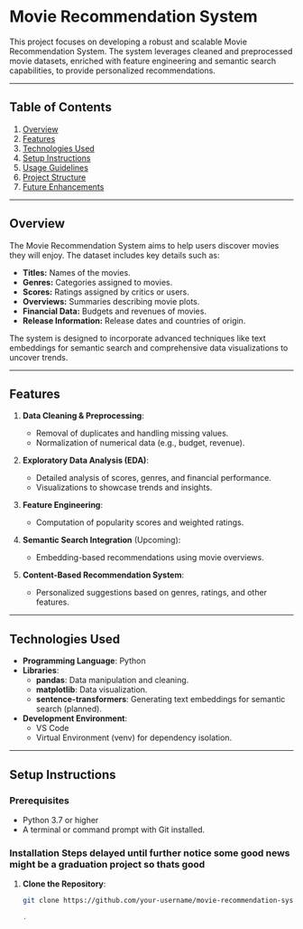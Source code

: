 # Movie Recommendation System

This project focuses on developing a robust and scalable Movie Recommendation System. The system leverages cleaned and preprocessed movie datasets, enriched with feature engineering and semantic search capabilities, to provide personalized recommendations.

---

## Table of Contents
1. [Overview](#overview)
2. [Features](#features)
3. [Technologies Used](#technologies-used)
4. [Setup Instructions](#setup-instructions)
5. [Usage Guidelines](#usage-guidelines)
6. [Project Structure](#project-structure)
7. [Future Enhancements](#future-enhancements)

---

## Overview
The Movie Recommendation System aims to help users discover movies they will enjoy. The dataset includes key details such as:
- **Titles:** Names of the movies.
- **Genres:** Categories assigned to movies.
- **Scores:** Ratings assigned by critics or users.
- **Overviews:** Summaries describing movie plots.
- **Financial Data:** Budgets and revenues of movies.
- **Release Information:** Release dates and countries of origin.

The system is designed to incorporate advanced techniques like text embeddings for semantic search and comprehensive data visualizations to uncover trends.

---

## Features
1. **Data Cleaning & Preprocessing**:
   - Removal of duplicates and handling missing values.
   - Normalization of numerical data (e.g., budget, revenue).
   
2. **Exploratory Data Analysis (EDA)**:
   - Detailed analysis of scores, genres, and financial performance.
   - Visualizations to showcase trends and insights.

3. **Feature Engineering**:
   - Computation of popularity scores and weighted ratings.

4. **Semantic Search Integration** (Upcoming):
   - Embedding-based recommendations using movie overviews.

5. **Content-Based Recommendation System**:
   - Personalized suggestions based on genres, ratings, and other features.

---

## Technologies Used
- **Programming Language**: Python
- **Libraries**:
  - **pandas**: Data manipulation and cleaning.
  - **matplotlib**: Data visualization.
  - **sentence-transformers**: Generating text embeddings for semantic search (planned).
- **Development Environment**:
  - VS Code
  - Virtual Environment (venv) for dependency isolation.

---

## Setup Instructions
### Prerequisites
- Python 3.7 or higher
- A terminal or command prompt with Git installed.

### Installation Steps delayed until further notice some good news might be a graduation project so thats good
1. **Clone the Repository**:
   ```bash
   git clone https://github.com/your-username/movie-recommendation-system.git

   .
   
